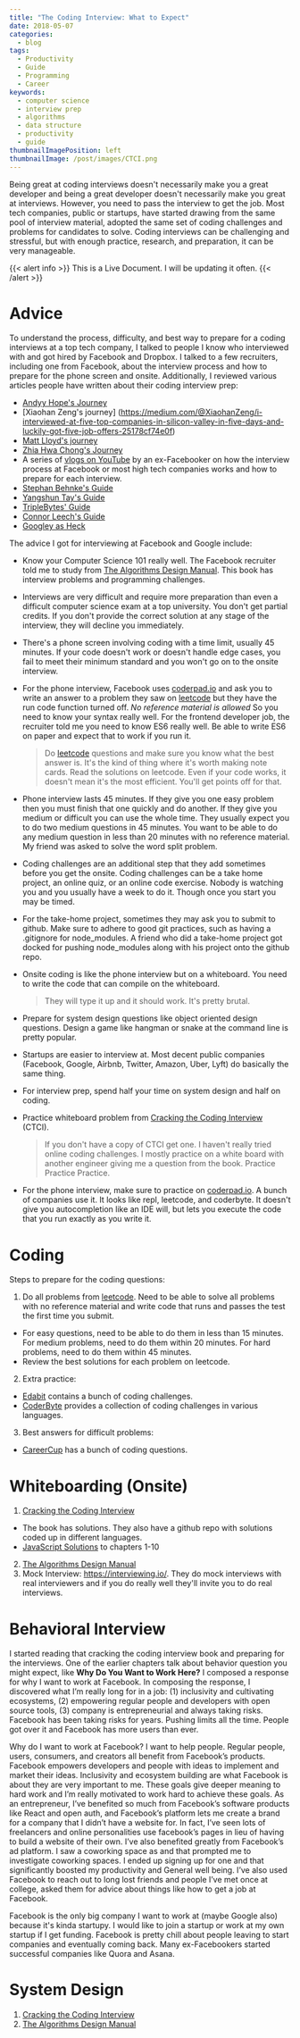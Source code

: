 ```yaml
---
title: "The Coding Interview: What to Expect"
date: 2018-05-07
categories:
  - blog
tags:
  - Productivity
  - Guide
  - Programming
  - Career
keywords:
  - computer science
  - interview prep
  - algorithms
  - data structure
  - productivity
  - guide
thumbnailImagePosition: left
thumbnailImage: /post/images/CTCI.png
---
```


Being great at coding interviews doesn't necessarily make you a great developer and being a great developer doesn't necessarily make you great at interviews. However, you need to pass the interview to get the job. Most tech companies, public or startups, have started drawing from the same pool of interview material, adopted the same set of coding challenges and problems for candidates to solve. Coding interviews can be challenging and stressful, but with enough practice, research, and preparation, it can be very manageable.

<!--more-->

{{< alert info >}} This is a Live Document. I will be updating it often. {{< /alert >}}

<!-- toc -->

# Advice
To understand the process, difficulty, and best way to prepare for a coding interviews at a top tech company, I talked to people I know who interviewed with and got hired by Facebook and Dropbox. I talked to a few recruiters, including one from Facebook, about the interview process and how to prepare for the phone screen and onsite. Additionally, I reviewed various articles people have written about their coding interview prep:

* [Andyy Hope's Journey](https://medium.freecodecamp.org/software-engineering-interviews-744380f4f2af)
* [Xiaohan Zeng's journey]
(https://medium.com/@XiaohanZeng/i-interviewed-at-five-top-companies-in-silicon-valley-in-five-days-and-luckily-got-five-job-offers-25178cf74e0f)
* [Matt Lloyd's journey](https://medium.com/@MatttLloyd/my-thoughtworks-interview-or-how-i-stopped-worrying-and-learnt-to-love-the-interview-9cfdb5ee6217)
* [Zhia Hwa Chong's Journey](https://medium.freecodecamp.org/how-i-landed-offers-from-microsoft-amazon-and-twitter-without-an-ivy-league-degree-d62cfe286eb8)
* A series of [vlogs on YouTube](https://www.youtube.com/watch?v=ZgdS0EUmn70) by an ex-Facebooker on how the interview process at Facebook or most high tech companies works and how to prepare for each interview.
* [Stephan Behnke's Guide](https://blog.stephanbehnke.com/how-i-learned-to-stop-worrying-and-love-the-job-hunt-in-toronto/)
* [Yangshun Tay's Guide](https://medium.freecodecamp.org/coding-interviews-for-dummies-5e048933b82b)
* [TripleBytes' Guide](https://quip.com/q41AA3OmoZbC)
* [Connor Leech's Guide](https://codeburst.io/the-2-types-of-software-engineering-interviews-and-how-to-prepare-for-them-2e7bd4daa0b)
* [Googley as Heck](https://medium.freecodecamp.org/why-i-studied-full-time-for-8-months-for-a-google-interview-cc662ce9bb13)

The advice I got for interviewing at Facebook and Google include:

* Know your Computer Science 101 really well. The Facebook recruiter told me to study from [The Algorithms Design Manual](http://citeseerx.ist.psu.edu/viewdoc/download?doi=10.1.1.471.4772&rep=rep1&type=pdf). This book has interview problems and programming challenges.

* Interviews are very difficult and require more preparation than even a difficult computer science exam at a top university. You don't get partial credits. If you don't provide the correct solution at any stage of the interview, they will decline you immediately.

* There's a phone screen involving coding with a time limit, usually 45 minutes. If your code doesn't work or doesn't handle edge cases, you fail to meet their minimum standard and you won't go on to the onsite interview.

* For the phone interview, Facebook uses [coderpad.io](https://coderpad.io/) and ask you to write an answer to a problem they saw on [leetcode](https://leetcode.com/problemset/all/)
but they have the run code function turned off. *No reference material is allowed* So you need to know your syntax really well. For the frontend developer job, the recruiter told me you need to know ES6 really well. Be able to write ES6 on paper and expect that to work if you run it.

    > Do [leetcode](https://leetcode.com/problemset/all/) questions and make sure you know what the best answer is. It's the kind of thing where it's worth making note cards. Read the solutions on leetcode. Even if your code works, it doesn't mean it's the most efficient. You'll get points off for that.

* Phone interview lasts 45 minutes.  If they give you one easy problem then you must finish that one quickly and do another. If they give you medium or difficult you can use the whole time. They usually expect you to do two medium questions in 45 minutes. You want to be able to do any medium question in less than 20 minutes with no reference material. My friend was asked to solve the word split problem.

* Coding challenges are an additional step that they add sometimes before you get the onsite. Coding challenges can be a take home project, an online quiz, or an online code exercise. Nobody is watching you and you usually have a week to do it. Though once you start you may be timed.

* For the take-home project, sometimes they may ask you to submit to github. Make sure to adhere to good git practices, such as having a .gitignore for node_modules. A friend who did a take-home project got docked for pushing node_modules along with his project onto the github repo.

* Onsite coding is like the phone interview but on a whiteboard. You need to write the code that can compile on the whiteboard.

    > They will type it up and it should work. It's pretty brutal.

* Prepare for system design questions like object oriented design questions. Design a game like hangman or snake at the command line is pretty popular.

* Startups are easier to interview at. Most decent public companies (Facebook, Google, Airbnb, Twitter, Amazon, Uber, Lyft) do basically the same thing.

* For interview prep, spend half your time on system design and half on coding.

* Practice whiteboard problem from [Cracking the Coding Interview](https://www.amazon.com/Cracking-Coding-Interview-Programming-Questions/dp/0984782850/ref=sr_1_1?ie=UTF8&qid=1525587700&sr=8-1&keywords=cracking+the+coding+interview) (CTCI).

    > If you don't have a copy of CTCI get one. I haven't really tried online coding challenges. I mostly practice on a white board with another engineer giving me a question from the book. Practice Practice Practice.

* For the phone interview, make sure to practice on [coderpad.io](https://coderpad.io/). A bunch of companies use it. It looks like repl, leetcode, and coderbyte. It doesn't give you autocompletion like an IDE will, but lets you execute the code that you run exactly as you write it.

# Coding
Steps to prepare for the coding questions:

1. Do all problems from [leetcode](https://leetcode.com/problemset/all/). Need to be able to solve all problems with no reference material and write code that runs and passes the test the first time you submit.  
  * For easy questions, need to be able to do them in less than 15 minutes. For medium problems, need to do them within 20 minutes. For hard problems, need to do them within 45 minutes.
  * Review the best solutions for each problem on leetcode.
2. Extra practice:
  * [Edabit](https://edabit.com/explore) contains a bunch of coding challenges.
  * [CoderByte](https://coderbyte.com/) provides a collection of coding challenges in various languages.
3. Best answers for difficult problems:
  * [CareerCup](https://careercup.com/page) has a bunch of coding questions.

# Whiteboarding (Onsite)
1. [Cracking the Coding Interview](https://www.amazon.com/Cracking-Coding-Interview-Programming-Questions/dp/0984782850/ref=sr_1_1?ie=UTF8&qid=1525587700&sr=8-1&keywords=cracking+the+coding+interview)
  * The book has solutions. They also have a github repo with solutions coded up in different languages.
  * [JavaScript Solutions](https://github.com/careercup/CtCI-6th-Edition-JavaScript/tree/ec307944f9c824376ea36bf9d730b0b709b9a923) to chapters 1-10
2. [The Algorithms Design Manual](http://citeseerx.ist.psu.edu/viewdoc/download?doi=10.1.1.471.4772&rep=rep1&type=pdf)
3. Mock Interview: https://interviewing.io/. They do mock interviews with real interviewers and if you do really well they'll invite you to do real interviews.

# Behavioral Interview

I started reading that cracking  the coding interview book and preparing for the interviews. One of the earlier chapters talk about behavior question you might expect, like **Why Do You Want to Work Here?** I composed a response for why I want to work at Facebook. In composing the response, I discovered what I’m really long for in a job: (1) inclusivity and cultivating ecosystems, (2) empowering regular people and developers with open source tools, (3) company is entrepreneurial and always taking risks. Facebook has been taking risks for years. Pushing limits all the time. People got over it and Facebook has more users than ever.

Why do I want to work at Facebook? I want to help people. Regular people, users, consumers, and creators all benefit from Facebook’s products. Facebook empowers developers and people with ideas to implement and market their ideas. Inclusivity and ecosystem building are what Facebook is about they are very important to me. These goals give deeper meaning to hard work and I’m really motivated to work hard to achieve these goals. As an entrepreneur, I’ve benefited so much from Facebook’s software products like React and open auth, and Facebook’s platform lets me create a brand for a company that I didn’t have a website for. In fact, I’ve seen lots of freelancers and online personalities use facebook’s pages in lieu of having to build a website of their own. I’ve also benefited greatly from Facebook’s ad platform. I saw a coworking space as and that prompted me to investigate coworking spaces. I ended up signing up for one and that significantly boosted my productivity and General well being. I’ve also used Facebook to reach out to long lost friends and people I’ve met once at college, asked them for advice about things like how to get a job at Facebook.

Facebook is the only big company I want to work at (maybe Google also) because it's kinda startupy. I would like to join a startup or work at my own startup if I get funding. Facebook is pretty chill about people leaving to start companies and eventually coming back. Many ex-Facebookers started successful companies like Quora and Asana.

# System Design
1. [Cracking the Coding Interview](https://www.amazon.com/Cracking-Coding-Interview-Programming-Questions/dp/0984782850/ref=sr_1_1?ie=UTF8&qid=1525587700&sr=8-1&keywords=cracking+the+coding+interview)
2. [The Algorithms Design Manual](http://citeseerx.ist.psu.edu/viewdoc/download?doi=10.1.1.471.4772&rep=rep1&type=pdf)
